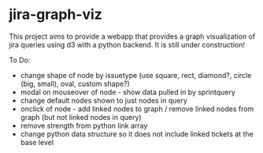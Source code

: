 # jira-graph-viz
This project aims to provide a webapp that provides a graph visualization of jira queries using d3 with a python backend. It is still under construction!

To Do:
- change shape of node by issuetype (use square, rect, diamond?, circle (big, small), oval, custom shape?)
- modal on mouseover of node - show data pulled in by sprintquery
- change default nodes shown to just nodes in query
- onclick of node - add linked nodes to graph / remove linked nodes from graph (but not linked nodes in query)
- remove strength from python link array
- change python data structure so it does not include linked tickets at the base level
